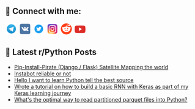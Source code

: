 ## 🔎 Connect with me:
[<img src="https://github.com/bullbesh/bullbesh/blob/main/images/Telegram.png" width="32" height="32" />](https://t.me/bullbesh)
[<img src="https://github.com/bullbesh/bullbesh/blob/main/images/VK.png" width="32" height="32" />](https://vk.com/bullbesh)
[<img src="https://github.com/bullbesh/bullbesh/blob/main/images/Twitter.png" width="32" height="32" />](https://twitter.com/bullbesh1)
[<img src="https://github.com/bullbesh/bullbesh/blob/main/images/Instagram.png" width="32" height="32" />](https://www.instagram.com/bullbesh)
[<img src="https://github.com/bullbesh/bullbesh/blob/main/images/Reddit.png" width="32" height="32" />](https://www.reddit.com/user/bullbesh)
[<img src="https://github.com/bullbesh/bullbesh/blob/main/images/YouTube.png" width="32" height="32" />](https://www.youtube.com/channel/UCtfjRs6uzgq5mfm8S06WTcg)

## 📕 Latest r/Python Posts
<!-- BLOG-POST-LIST:START -->
- [Pip-Install-Pirate &lpar;Django / Flask&rpar; Satellite Mapping the world](https://www.reddit.com/r/Python/comments/zkc4td/pipinstallpirate_django_flask_satellite_mapping/)
- [Instabot reliable or not](https://www.reddit.com/r/Python/comments/zkbeko/instabot_reliable_or_not/)
- [Hello I want to learn Python tell the best source](https://www.reddit.com/r/Python/comments/zkb72z/hello_i_want_to_learn_python_tell_the_best_source/)
- [Wrote a tutorial on how to build a basic RNN with Keras as part of my Keras learning journey](https://www.reddit.com/r/Python/comments/zk828v/wrote_a_tutorial_on_how_to_build_a_basic_rnn_with/)
- [What&#39;s the optimal way to read partitioned parquet files into Python?](https://www.reddit.com/r/Python/comments/zk7f1x/whats_the_optimal_way_to_read_partitioned_parquet/)
<!-- BLOG-POST-LIST:END -->
